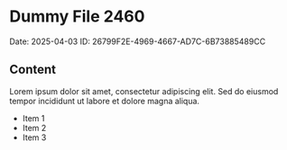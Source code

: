 # Dummy File 2460

Date: 2025-04-03
ID: 26799F2E-4969-4667-AD7C-6B73885489CC

## Content

Lorem ipsum dolor sit amet, consectetur adipiscing elit.
Sed do eiusmod tempor incididunt ut labore et dolore magna aliqua.

* Item 1
* Item 2
* Item 3
